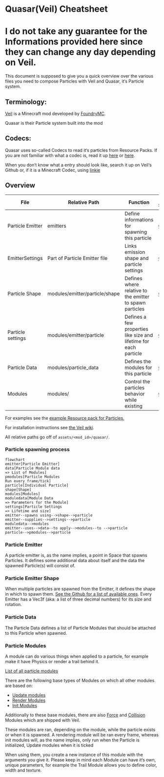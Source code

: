 # Quasar(Veil) Cheatsheet

# **I do not take any guarantee for the Informations provided here since they can change any day depending on Veil.**

This document is supposed to give you a quick overview over the various files you need to compose Particles with Veil and Quasar, it‘s Particle system.

## Terminology:

[Veil](https://github.com/foundryMC/veil) is a Minecraft mod developed by [FoundryMC](https://github.com/foundryMC).

Quasar is their Particle system built into the mod

## Codecs:

Quasar uses so-called Codecs to read it‘s particles from Resource Packs. If you are not familiar with what a codec is, read it up [here](https://gist.github.com/Drullkus/1bca3f2d7f048b1fe03be97c28f87910) or [here](https://docs.fabricmc.net/develop/codecs).

When you don‘t know what a entry should look like, search it up on Veil‘s Github or, if it is a Minecraft Codec, using [linkie](https://linkie.shedaniel.dev/mappings?namespace=mojang_raw&version=1.20.1&search=&translateMode=none)


## Overview

| File | Relative Path | Function | Link to Specification 
| ---                | ---                           | ---                                                               | ---                                                                                                                                  |
| Particle Emitter   | emitters                      | Define  informations for spawning this particle                   | [Github](https://github.com/FoundryMC/Veil/blob/1.20/common/src/main/java/foundry/veil/api/quasar/data/ParticleEmitterData.java#L27) |
| EmitterSettings    | Part of Particle Emitter file | Links emission shape and particle settings                        | [Github](https://github.com/FoundryMC/Veil/blob/1.20/common/src/main/java/foundry/veil/api/quasar/data/EmitterSettings.java#L11)     |
| Particle Shape     | modules/emitter/particle/shape| Defines where relative to the emitter to spawn particles          | [Github](https://github.com/FoundryMC/Veil/tree/1.20/common/src/main/java/foundry/veil/api/quasar/emitters/shape)                    |
| Particle settings  | modules/emitter/particle      | Defines a few properties like size and lifetime for each particle | [Github](https://github.com/FoundryMC/Veil/blob/1.20/common/src/main/java/foundry/veil/api/quasar/data/ParticleSettings.java#L26)    |
| Particle Data      | modules/particle_data         | Defines the modules for this particle                             | [Github](https://github.com/FoundryMC/Veil/blob/1.20/common/src/main/java/foundry/veil/api/quasar/data/QuasarParticleData.java#L52)  | 
| Modules            | modules/                      | Control the particles behavior while existing                     | [Github](https://github.com/FoundryMC/Veil/tree/1.20/common/src/main/java/foundry/veil/api/quasar/emitters/module)                   |

For examples see the [example Resource pack for Particles.](https://github.com/FoundryMC/Veil/tree/1.20/common/src/main/resources/resourcepacks/test_particles/assets/veil/quasar)

For installation instructions see [the Veil wiki](<https://github.com/FoundryMC/Veil/wiki>).

All relative paths go off of `assets/<mod_id>/quasar/`.

### Particle spawning process
```mermaid
flowchart
emitter[Particle Emitter]
data[Particle Module data
=> List of Modules]
pmodules[Particle Modules
Run every frame/tick]
particle[Individual Particle]
shape[Shape]
modules[Modules]
moduledata[Module Data
=> Parameters for the Module]
settings[Particle Settings
=> Lifetime and size]
emitter--spawns using-->shape-->particle
emitter--supplies-->settings-->particle
moduledata-->modules
emitter--uses-->data--to apply-->modules--to -->particle
particle-->pmodules-->particle

```

### Particle Emitter

A particle emitter is, as the name implies, a point in Space that spawns Particles. It defines some additional data about itself and the data the spawned Particle(s) will consist of.

### Particle Emitter Shape

When multiple particles are spawned from the Emitter, it defines the shape in which to spawn them. [See the Github for a list of available ones](https://github.com/FoundryMC/Veil/tree/1.20/common/src/main/java/foundry/veil/api/quasar/emitters/shape). Every Emitter has a Vec3f (aka: a list of three decimal numbers) for its size and rotation.

### Particle Data

The Particle Data defines a list of Particle Modules that should be attached to this Particle when spawned. 

### Particle Modules

A module can do various things when applied to a particle, for example make it have Physics or render a trail behind it.

[List of all particle modules](https://github.com/FoundryMC/Veil/tree/1.20/common/src/main/java/foundry/veil/api/quasar/data/module)

There are the following base types of Modules on which all other modules are based on:

- [Update modules](https://github.com/FoundryMC/Veil/tree/1.20/common/src/main/java/foundry/veil/api/quasar/data/module/update)
- [Render Modules](https://github.com/FoundryMC/Veil/tree/1.20/common/src/main/java/foundry/veil/api/quasar/data/module/render)
- [Init Modules](https://github.com/FoundryMC/Veil/tree/1.20/common/src/main/java/foundry/veil/api/quasar/data/module/init)

Additionally to these base modules, there are also [Force](https://github.com/FoundryMC/Veil/tree/1.20/common/src/main/java/foundry/veil/api/quasar/data/module/force) and [Collision](https://github.com/FoundryMC/Veil/tree/1.20/common/src/main/java/foundry/veil/api/quasar/data/module/collision) Modules which are shipped with Veil.

These modules are ran, depending on the module, while the particle exists or when it is spawned. A rendering module will be ran every frame, whereas init modules will, as the name implies, only run when the Particle is initialized, Update modules when it is ticked

When using them, you create a new instance of this module with the arguments you give it. Please keep in mind each Module can have it‘s own, unique parameters, for example the Trail Module allows you to define color, width and texture.
